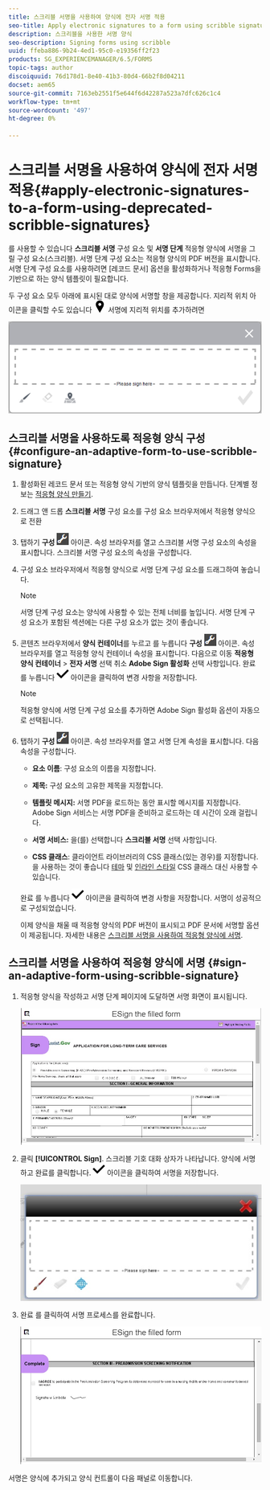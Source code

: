 ```yaml
---
title: 스크리블 서명을 사용하여 양식에 전자 서명 적용
seo-title: Apply electronic signatures to a form using scribble signatures
description: 스크리블을 사용한 서명 양식
seo-description: Signing forms using scribble
uuid: ffeba886-9b24-4ed1-95c0-e19356ff2f23
products: SG_EXPERIENCEMANAGER/6.5/FORMS
topic-tags: author
discoiquuid: 76d178d1-8e40-41b3-80d4-66b2f8d04211
docset: aem65
source-git-commit: 7163eb2551f5e644f6d42287a523a7dfc626c1c4
workflow-type: tm+mt
source-wordcount: '497'
ht-degree: 0%

---
```



# 스크리블 서명을 사용하여 양식에 전자 서명 적용{#apply-electronic-signatures-to-a-form-using-deprecated-scribble-signatures}

를 사용할 수 있습니다 **스크리블 서명** 구성 요소 및 **서명 단계** 적응형 양식에 서명을 그릴 구성 요소(스크리블). 서명 단계 구성 요소는 적응형 양식의 PDF 버전을 표시합니다. 서명 단계 구성 요소를 사용하려면 [레코드 문서] 옵션을 활성화하거나 적응형 Forms을 기반으로 하는 양식 템플릿이 필요합니다.

두 구성 요소 모두 아래에 표시된 대로 양식에 서명할 창을 제공합니다. 지리적 위치 아이콘을 클릭할 수도 있습니다 ![aem_6_3_geolocation](assets/aem_6_3_geolocation.png) 서명에 지리적 위치를 추가하려면

![스크리블 기호 대화 상자](assets/scribble-signature.png)

## 스크리블 서명을 사용하도록 적응형 양식 구성 {#configure-an-adaptive-form-to-use-scribble-signature}

1. 활성화된 레코드 문서 또는 적응형 양식 기반의 양식 템플릿을 만듭니다. 단계별 정보는 [적응형 양식 만들기](creating-adaptive-form.md).
1. 드래그 앤 드롭 **스크리블 서명** 구성 요소를 구성 요소 브라우저에서 적응형 양식으로 전환
1. 탭하기 **구성** ![구성](assets/configure.png) 아이콘. 속성 브라우저를 열고 스크리블 서명 구성 요소의 속성을 표시합니다. 스크리블 서명 구성 요소의 속성을 구성합니다.
1. 구성 요소 브라우저에서 적응형 양식으로 서명 단계 구성 요소를 드래그하여 놓습니다.

   >[!NOTE]
   >
   >서명 단계 구성 요소는 양식에 사용할 수 있는 전체 너비를 높입니다. 서명 단계 구성 요소가 포함된 섹션에는 다른 구성 요소가 없는 것이 좋습니다.

1. 콘텐츠 브라우저에서 **양식 컨테이너**&#x200B;를 누르고 를 누릅니다 **구성** ![](assets/configure.png) 아이콘. 속성 브라우저를 열고 적응형 양식 컨테이너 속성을 표시합니다. 다음으로 이동 **적응형 양식 컨테이너** > **전자 서명** 선택 취소 **Adobe Sign 활성화** 선택 사항입니다. 완료 를 누릅니다 ![aem_6_3_forms_save](assets/aem_6_3_forms_save.png) 아이콘을 클릭하여 변경 사항을 저장합니다.

   >[!NOTE]
   >
   >적응형 양식에 서명 단계 구성 요소를 추가하면 Adobe Sign 활성화 옵션이 자동으로 선택됩니다.

1. 탭하기 **구성** ![구성](assets/configure.png) 아이콘. 속성 브라우저를 열고 서명 단계 속성을 표시합니다. 다음 속성을 구성합니다.

   * **요소 이름**: 구성 요소의 이름을 지정합니다.

   * **제목:** 구성 요소의 고유한 제목을 지정합니다.
   * **템플릿 메시지:** 서명 PDF을 로드하는 동안 표시할 메시지를 지정합니다. Adobe Sign 서비스는 서명 PDF을 준비하고 로드하는 데 시간이 오래 걸립니다.
   * **서명 서비스:** 을(를) 선택합니다 **스크리블 서명** 선택 사항입니다.

   * **CSS 클래스**: 클라이언트 라이브러리의 CSS 클래스(있는 경우)를 지정합니다. 을 사용하는 것이 좋습니다 [테마](themes.md) 및 [인라인 스타일](inline-style-adaptive-forms.md) CSS 클래스 대신 사용할 수 있습니다.

   완료 를 누릅니다 ![aem_6_3_forms_save](assets/aem_6_3_forms_save.png) 아이콘을 클릭하여 변경 사항을 저장합니다. 서명이 성공적으로 구성되었습니다.

   이제 양식을 채울 때 적응형 양식의 PDF 버전이 표시되고 PDF 문서에 서명할 옵션이 제공됩니다. 자세한 내용은 [스크리블 서명을 사용하여 적응형 양식에 서명](signing-forms-using-scribble.md#sign-an-adaptive-form-using-scribble-signature).

## 스크리블 서명을 사용하여 적응형 양식에 서명 {#sign-an-adaptive-form-using-scribble-signature}

1. 적응형 양식을 작성하고 서명 단계 페이지에 도달하면 서명 화면이 표시됩니다.

   ![EchoSign 페이지의 서명 화면](assets/esignscribblesign.jpg)

1. 클릭 **[!UICONTROL Sign]**. 스크리블 기호 대화 상자가 나타납니다. 양식에 서명하고 완료를 클릭합니다. ![aem_6_3_forms_save](assets/aem_6_3_forms_save.png) 아이콘을 클릭하여 서명을 저장합니다.

   ![스크리블 기호 대화 상자](assets/scribblewidget.jpg)

1. 완료 를 클릭하여 서명 프로세스를 완료합니다.

   ![서명 프로세스 완료](assets/scribblecomplete.jpg)

서명은 양식에 추가되고 양식 컨트롤이 다음 패널로 이동합니다.


